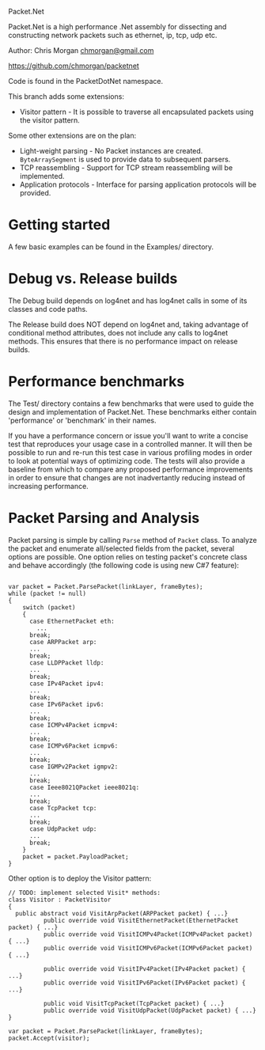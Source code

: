 Packet.Net

Packet.Net is a high performance .Net assembly for dissecting and constructing
network packets such as ethernet, ip, tcp, udp etc.

Author: Chris Morgan <chmorgan@gmail.com>

https://github.com/chmorgan/packetnet

Code is found in the PacketDotNet namespace.

This branch adds some extensions:
* Visitor pattern - It is possible to traverse all encapsulated packets using the visitor pattern.

Some other extensions are on the plan:
* Light-weight parsing - No Packet instances are created. ```ByteArraySegment```
is used to provide data to subsequent parsers.
* TCP reassembling - Support for TCP stream reassembling will be implemented.
* Application protocols - Interface for parsing application protocols will be provided.


Getting started
===============

A few basic examples can be found in the Examples/ directory.


Debug vs. Release builds
========================

The Debug build depends on log4net and has log4net calls in some of its classes and
code paths.

The Release build does NOT depend on log4net and, taking advantage of conditional
method attributes, does not include any calls to log4net methods. This ensures that there
is no performance impact on release builds.


Performance benchmarks
======================

The Test/ directory contains a few benchmarks that were used to guide the design
and implementation of Packet.Net. These benchmarks either contain 'performance' or
'benchmark' in their names.

If you have a performance concern or issue you'll want to write a concise test that reproduces
your usage case in a controlled manner. It will then be possible to run and re-run
this test case in various profiling modes in order to look at potential ways of
optimizing code. The tests will also provide a baseline from which to compare
any proposed performance improvements in order to ensure that changes are not
inadvertantly reducing instead of increasing performance.



Packet Parsing and Analysis
===========================
Packet parsing is simple by calling ```Parse``` method of ```Packet``` class.
To analyze the packet and enumerate all/selected fields from the packet,
several options are possible. One option relies on testing
packet's concrete class and behave accordingly (the following code is using new C#7 feature):
```CSharp

var packet = Packet.ParsePacket(linkLayer, frameBytes);
while (packet != null)
{
    switch (packet)
    {
      case EthernetPacket eth:
        ...
      break;
      case ARPPacket arp:
      ...
      break;
      case LLDPPacket lldp:
      ...
      break;
      case IPv4Packet ipv4:
      ...
      break;
      case IPv6Packet ipv6:
      ...
      break;
      case ICMPv4Packet icmpv4:
      ...
      break;
      case ICMPv6Packet icmpv6:
      ...
      break;
      case IGMPv2Packet igmpv2:
      ...
      break;
      case Ieee8021QPacket ieee8021q:
      ...
      break;
      case TcpPacket tcp:
      ...
      break;
      case UdpPacket udp:
      ...
      break;
    }
    packet = packet.PayloadPacket;
}
```

Other option is to deploy the Visitor pattern:
```CSharp
// TODO: implement selected Visit* methods:
class Visitor : PacketVisitor
{
  public abstract void VisitArpPacket(ARPPacket packet) { ...}
          public override void VisitEthernetPacket(EthernetPacket packet) { ...}
          public override void VisitICMPv4Packet(ICMPv4Packet packet) { ...}
          public override void VisitICMPv6Packet(ICMPv6Packet packet) { ...}

          public override void VisitIPv4Packet(IPv4Packet packet) { ...}
          public override void VisitIPv6Packet(IPv6Packet packet) { ...}

          public void VisitTcpPacket(TcpPacket packet) { ...}
          public override void VisitUdpPacket(UdpPacket packet) { ...}
}

var packet = Packet.ParsePacket(linkLayer, frameBytes);
packet.Accept(visitor);
```
